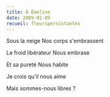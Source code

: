 ```yaml
---
title: À Émeline
date: 2009-02-05
recueil: fleurspersistantes
---
```


Sous la neige
Nos corps s'embrassent

Le froid libérateur
Nous embrase

Et sa pureté
Nous habite

Je crois qu'il nous aime

Mais sommes-nous libres ?
